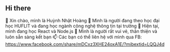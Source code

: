 ## Hi there
👋 Xin chào, mình là Huỳnh Nhật Hoàng
👀 Mình là người đang theo học đại học HUFLIT và đang học ngành công nghệ thông tin tại trường
🌱 Hiện tại, mình đang học React và Node.js
💞️ Mình là người rất vui vẻ, thân thiện và luôn sẵn sàng kết bạn
📫 Các bạn có thể liên hệ với mình qua FB: https://www.facebook.com/share/mDCxz3XHE24oxA1E/?mibextid=LQQJ4d
